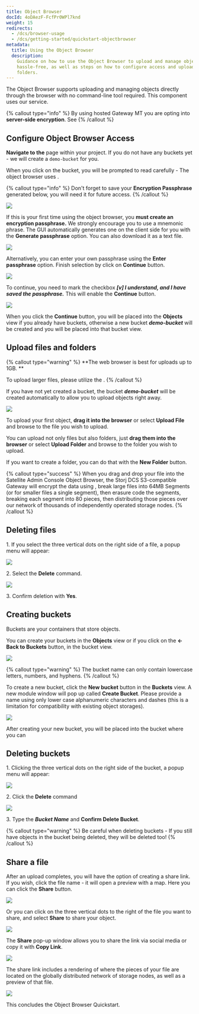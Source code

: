 ```yaml
---
title: Object Browser
docId: 4oDAezF-FcfPr0WPl7knd
weight: 15
redirects:
  - /dcs/browser-usage
  - /dcs/getting-started/quickstart-objectbrowser
metadata:
  title: Using the Object Browser
  description:
    Guidance on how to use the Object Browser to upload and manage objects
    hassle-free, as well as steps on how to configure access and upload files and
    folders.
---
```


The Object Browser supports uploading and managing objects directly through the browser with no command-line tool required. This component uses our [](docId:yYCzPT8HHcbEZZMvfoCFa) service.

{% callout type="info"  %}
By using hosted Gateway MT you are opting into **server-side encryption**. See [](docId:hf2uumViqYvS1oq8TYbeW)&#x20;
{% /callout %}

## Configure Object Browser Access

**Navigate to the** [](docId:pxdnqsVDjCLZgeEXt2S6x) page within your project. If you do not have any buckets yet - we will create a `demo-bucket` for you.

When you click on the bucket, you will be prompted to read carefully - The object browser uses [](docId:hf2uumViqYvS1oq8TYbeW).

{% callout type="info"  %}
Don't forget to save your **Encryption Passphrase** generated below, you will need it for future access.
{% /callout %}

![](https://link.storjshare.io/raw/jua7rls6hkx5556qfcmhrqed2tfa/docs/images/PgEXOy3cK2ue1zGwGqxdh_qsobject01.png)

If this is your first time using the object browser, you **must create an encryption passphrase.** We strongly encourage you to use a mnemonic phrase. The GUI automatically generates one on the client side for you with the **Generate passphrase** option. You can also download it as a text file.

![](https://link.storjshare.io/raw/jua7rls6hkx5556qfcmhrqed2tfa/docs/images/SWYh6j1RWfLrc4dPlgYW2_qsobject02.png)

Alternatively, you can enter your own passphrase using the **Enter passphrase** option. Finish selection by click on **Continue** button.

![](https://link.storjshare.io/raw/jua7rls6hkx5556qfcmhrqed2tfa/docs/images/m_4pzkqRUSiGpOXmnWd60_qsobject03.png)

To continue, you need to mark the checkbox **_\[v] I understand, and I have saved the passphrase._** This will enable the **Continue** button.

![](https://link.storjshare.io/raw/jua7rls6hkx5556qfcmhrqed2tfa/docs/images/VJondlvfOjDcc04ILsAsF_qsobject04.png)

When you click the **Continue** button, you will be placed into the **Objects** view if you already have buckets, otherwise a new bucket **_demo-bucket_** will be created and you will be placed into that bucket view.

## Upload files and folders

{% callout type="warning"  %}
**The web browser is best for uploads up to 1GB. **

To upload larger files, please utilize the [](docId:TbMdOGCAXNWyPpQmH6EOq).
{% /callout %}

If you have not yet created a bucket, the bucket **_demo-bucket_** will be created automatically to allow you to upload objects right away.

![](https://link.storjshare.io/raw/jua7rls6hkx5556qfcmhrqed2tfa/docs/images/A1VBtbjhSjxV187WZEiAH_qsobject04.png)

To upload your first object, **drag it into the browser** or select **Upload File** and browse to the file you wish to upload.

You can upload not only files but also folders, just **drag them into the browser** or select **Upload Folder** and browse to the folder you wish to upload.

If you want to create a folder, you can do that with the **New Folder** button.

{% callout type="success"  %}
When you drag and drop your file into the Satellite Admin Console Object Browser, the Storj DCS S3-compatible Gateway will encrypt the data using [](docId:hf2uumViqYvS1oq8TYbeW), break large files into 64MB Segments (or for smaller files a single segment), then erasure code the segments, breaking each segment into 80 pieces, then distributing those pieces over our network of thousands of independently operated storage nodes.&#x20;
{% /callout %}

## Deleting files

1\. If you select the three vertical dots on the right side of a file, a popup menu will appear:

![](https://link.storjshare.io/raw/jua7rls6hkx5556qfcmhrqed2tfa/docs/images/pEw5qFRbraYchiz0mtOv7_qsobject05.png)

2\. Select the **Delete** command.

![](https://link.storjshare.io/raw/jua7rls6hkx5556qfcmhrqed2tfa/docs/images/JRQ09me42z8yIy05hLLn0_qsobject06.png)

3\. Confirm deletion with **Yes**.

## Creating buckets

Buckets are your containers that store objects.&#x20;

You can create your buckets in the **Objects** view or if you click on the **<-Back to Buckets** button, in the bucket view.

![](https://link.storjshare.io/raw/jua7rls6hkx5556qfcmhrqed2tfa/docs/images/oJ74hmgmN9h5iDemALwMk_qsobject07.png)

{% callout type="warning"  %}
The bucket name can only contain lowercase letters, numbers, and hyphens.
{% /callout %}

To create a new bucket, click the **New bucket** button in the **Buckets** view. A new module window will pop up called **Create Bucket**. Please provide a name using only lower case alphanumeric characters and dashes (this is a limitation for compatibility with existing object storages).

![](https://link.storjshare.io/raw/jua7rls6hkx5556qfcmhrqed2tfa/docs/images/Yewew2V1tdS66o93P_XIM_qsobject08.png)

After creating your new bucket, you will be placed into the bucket where you can [](docId:gh5RtIDbMkAoomljO7f8d) &#x20;

## Deleting buckets

1\. Clicking the three vertical dots on the right side of the bucket, a popup menu will appear:

![](https://link.storjshare.io/raw/jua7rls6hkx5556qfcmhrqed2tfa/docs/images/5YJzM4uQlX2DkoFIuyNp1_qsobject09.png)

2\. Click the **Delete** command

![](https://link.storjshare.io/raw/jua7rls6hkx5556qfcmhrqed2tfa/docs/images/awroxWO45F35KG6mW6zys_qsobject10.png)

3\. Type the **_Bucket Name_** and **Confirm Delete Bucket**.

{% callout type="warning"  %}
Be careful when deleting buckets - If you still have objects in the bucket being deleted, they will be deleted too!
{% /callout %}

## Share a file

After an upload completes, you will have the option of creating a share link. If you wish, click the file name - it will open a preview with a map. Here you can click the **Share** button.

![](https://link.storjshare.io/raw/jua7rls6hkx5556qfcmhrqed2tfa/docs/images/vCYGlW3Gy5TJHiQHzLT_n_qsobjectshare01.png)

Or you can click on the three vertical dots to the right of the file you want to share, and select **Share** to share your object.

![](https://link.storjshare.io/raw/jua7rls6hkx5556qfcmhrqed2tfa/docs/images/AvXeXUPRK2-PFiOyCGS6Z_qsobjectshare02.png)

The **Share** pop-up window allows you to share the link via social media or copy it with **Copy Link**.

![](https://link.storjshare.io/raw/jua7rls6hkx5556qfcmhrqed2tfa/docs/images/GmA5kH_adiXmGOaw7iTAz_qsobjectshare03.png)

The share link includes a rendering of where the pieces of your file are located on the globally distributed network of storage nodes, as well as a preview of that file.&#x20;

![](https://link.storjshare.io/raw/jua7rls6hkx5556qfcmhrqed2tfa/docs/images/y1Z-utzw4fEsvj6gffynu_qsobjectshare04.png)

This concludes the Object Browser Quickstart.
